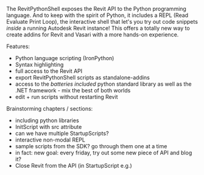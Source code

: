 The RevitPythonShell exposes the Revit API to the Python programming language. And to keep with the spirit of Python, it includes a REPL (Read Evaluate Print Loop), the interactive shell that let's you try out code snippets *inside* a running Autodesk Revit instance! This offers a totally new way to create addins for Revit and Vasari with a more hands-on experience.

Features:

* Python language scripting (IronPython)
* Syntax highlighting
* full access to the Revit API
* export RevitPythonShell scripts as standalone-addins
* access to the *batteries included* python standard library as well as the .NET framework - mix the best of both worlds
* edit + run scripts without restarting Revit


Brainstorming chapters / sections:

* including python libraries
* InitScript with src attribute
* can we have multiple StartupScripts?
* interactive non-modal REPL
* sample scripts from the SDK? go through them one at a time
* in fact: new goal: every friday, try out some new piece of API and blog it?
* Close Revit from the API (in StartupScript e.g.)
